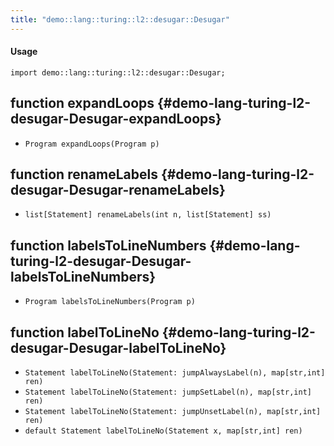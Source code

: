 ```yaml
---
title: "demo::lang::turing::l2::desugar::Desugar"
---
```


#### Usage

`import demo::lang::turing::l2::desugar::Desugar;`


## function expandLoops {#demo-lang-turing-l2-desugar-Desugar-expandLoops}

* ``Program expandLoops(Program p)``

## function renameLabels {#demo-lang-turing-l2-desugar-Desugar-renameLabels}

* ``list[Statement] renameLabels(int n, list[Statement] ss)``

## function labelsToLineNumbers {#demo-lang-turing-l2-desugar-Desugar-labelsToLineNumbers}

* ``Program labelsToLineNumbers(Program p)``

## function labelToLineNo {#demo-lang-turing-l2-desugar-Desugar-labelToLineNo}

* ``Statement labelToLineNo(Statement: jumpAlwaysLabel(n), map[str,int] ren)``
* ``Statement labelToLineNo(Statement: jumpSetLabel(n), map[str,int] ren)``
* ``Statement labelToLineNo(Statement: jumpUnsetLabel(n), map[str,int] ren)``
* ``default Statement labelToLineNo(Statement x, map[str,int] ren)``

